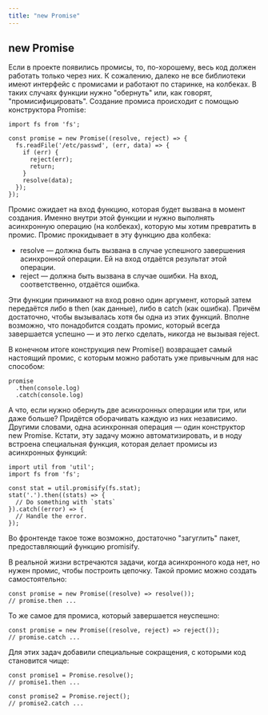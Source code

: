 ```yaml
---
title: "new Promise"
---
```


## new Promise

Если в проекте появились промисы, то, по-хорошему, весь код должен работать только через них. К сожалению, далеко не все библиотеки имеют интерфейс с промисами и работают по старинке, на колбеках. В таких случаях функции нужно "обернуть" или, как говорят, "промисифицировать". Создание промиса происходит с помощью конструктора Promise:

```
import fs from 'fs';

const promise = new Promise((resolve, reject) => {
  fs.readFile('/etc/passwd', (err, data) => {
    if (err) {
      reject(err);
      return;
    }
    resolve(data);
  });
});
```

Промис ожидает на вход функцию, которая будет вызвана в момент создания. Именно внутри этой функции и нужно выполнять асинхронную операцию (на колбеках), которую мы хотим превратить в промис. Промис прокидывает в эту функцию два колбека:

- resolve — должна быть вызвана в случае успешного завершения асинхронной операции. Ей на вход отдаётся результат этой операции.
- reject — должна быть вызвана в случае ошибки. На вход, соответственно, отдаётся ошибка.

Эти функции принимают на вход ровно один аргумент, который затем передаётся либо в then (как данные), либо в catch (как ошибка). Причём достаточно, чтобы вызывалась хотя бы одна из этих функций. Вполне возможно, что понадобится создать промис, который всегда завершается успешно — и это легко сделать, никогда не вызывая reject.

В конечном итоге конструкция new Promise() возвращает самый настоящий промис, с которым можно работать уже привычным для нас способом:

```
promise
  .then(console.log)
  .catch(console.log)
```

А что, если нужно обернуть две асинхронных операции или три, или даже больше? Придётся оборачивать каждую из них независимо. Другими словами, одна асинхронная операция — один конструктор new Promise. Кстати, эту задачу можно автоматизировать, и в ноду встроена специальная функция, которая делает промисы из асинхронных функций:

```
import util from 'util';
import fs from 'fs';

const stat = util.promisify(fs.stat);
stat('.').then((stats) => {
  // Do something with `stats`
}).catch((error) => {
  // Handle the error.
});
```

Во фронтенде такое тоже возможно, достаточно "загуглить" пакет, предоставляющий функцию promisify.

В реальной жизни встречаются задачи, когда асинхронного кода нет, но нужен промис, чтобы построить цепочку. Такой промис можно создать самостоятельно:

```
const promise = new Promise((resolve) => resolve());
// promise.then ...
```

То же самое для промиса, который завершается неуспешно:

```
const promise = new Promise((resolve, reject) => reject());
// promise.catch ...
```

Для этих задач добавили специальные сокращения, с которыми код становится чище:

```
const promise1 = Promise.resolve();
// promise1.then ...

const promise2 = Promise.reject();
// promise2.catch ...
```
